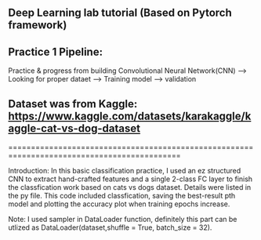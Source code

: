 ## Deep Learning lab tutorial (Based on Pytorch framework)
## Practice 1 Pipeline:

Practice & progress from building Convolutional Neural Network(CNN) --> Looking for proper dataet --> Training model --> validation

## Dataset was from Kaggle: <https://www.kaggle.com/datasets/karakaggle/kaggle-cat-vs-dog-dataset>
============================================================================================

Introduction:
In this basic classification practice, I used an ez structured CNN to extract hand-crafted features and a single 2-class FC layer to finish the classfication work based on cats vs dogs dataset. Details were listed in the py file. This code included classfication, saving the best-result pth model and plotting the accuracy plot when training epochs increase.

Note: 
I used sampler in DataLoader function, definitely this part can be utlized as DataLoader(dataset,shuffle = True, batch_size = 32).

